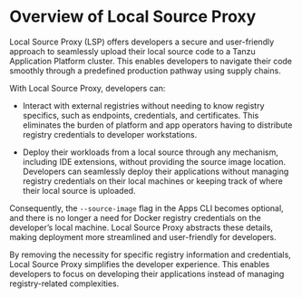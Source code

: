 # Overview of Local Source Proxy

Local Source Proxy (LSP) offers developers a secure and user-friendly approach to seamlessly upload
their local source code to a Tanzu Application Platform cluster. This enables developers to navigate
their code smoothly through a predefined production pathway using supply chains.

With Local Source Proxy, developers can:

- Interact with external registries without needing to know registry specifics, such as endpoints,
  credentials, and certificates. This eliminates the burden of platform and app operators having to
  distribute registry credentials to developer workstations.

- Deploy their workloads from a local source through any mechanism, including IDE extensions,
  without providing the source image location. Developers can seamlessly deploy their applications
  without managing registry credentials on their local machines or keeping track of where their
  local source is uploaded.

Consequently, the `--source-image` flag in the Apps CLI becomes optional, and there is no longer a
need for Docker registry credentials on the developer’s local machine. Local Source Proxy
abstracts these details, making deployment more streamlined and user-friendly for developers.

By removing the necessity for specific registry information and credentials, Local Source Proxy
simplifies the developer experience. This enables developers to focus on developing their applications
instead of managing registry-related complexities.
